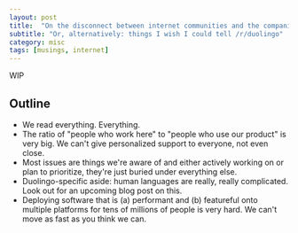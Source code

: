 ```yaml
---
layout: post
title:  "On the disconnect between internet communities and the companies that spawn them"
subtitle: "Or, alternatively: things I wish I could tell /r/duolingo"
category: misc
tags: [musings, internet]
---
```


WIP

## Outline

- We read everything. Everything.
- The ratio of "people who work here" to "people who use our product" is very big. We can't give personalized support to everyone, not even close.
- Most issues are things we're aware of and either actively working on or plan to prioritize, they're just buried under everything else.
- Duolingo-specific aside: human languages are really, really complicated. Look out for an upcoming blog post on this.
- Deploying software that is (a) performant and (b) featureful onto multiple platforms for tens of millions of people is very hard. We can't move as fast as you think we can.
